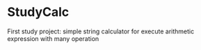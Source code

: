 # StudyCalc
First study project: simple string calculator for execute arithmetic expression with many operation
